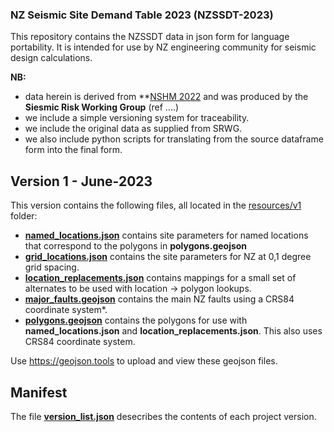### NZ Seismic Site Demand Table 2023 (NZSSDT-2023)

This repository contains the NZSSDT data in json form for language portability. It is intended
for use by NZ engineering community for seismic design calculations.

**NB:**

 - data herein is derived from **[NSHM 2022](https:nshm.gms.cri.nz) and was produced by the **Siesmic Risk Working Group** (ref ....)
 - we include a simple versioning system for traceability.
 - we include the original data as supplied from SRWG.
 - we also include python scripts for translating from the source dataframe form into the final form.

## Version 1  - June-2023

This version contains the following files, all located in the [resources/v1](resources/v1) folder:

 - **[named_locations.json](resources/v1/named_locations.json)** contains site parameters for named locations that correspond to the polygons in **polygons.geojson**
 - **[grid_locations.json](resources/v1/grid_locations.json)** contains the site parameters for NZ at 0,1 degree grid spacing.
 - **[location_replacements.json](resources/v1/location_replacements.json)** contains mappings for a small set of alternates to be used with location -> polygon lookups.
 - **[major_faults.geojson](resources/v1/major_faults.geojson)** contains the main NZ faults using a CRS84 coordinate system*.
 - **[polygons.geojson](resources/v1/polygons.geojson)** contains the polygons for use with **named_locations.json** and **location_replacements.json**. This also uses CRS84 coordinate system.

 Use https://geojson.tools to upload and view these geojson files.


## Manifest

The file **[version_list.json](resources/version_list.json)** desecribes the contents of each project version.

